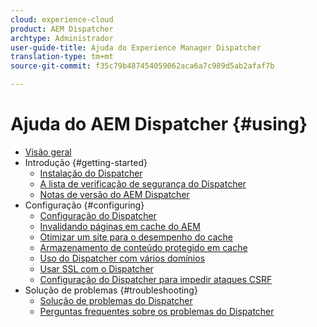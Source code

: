 ```yaml
---
cloud: experience-cloud
product: AEM Dispatcher
archtype: Administrador
user-guide-title: Ajuda do Experience Manager Dispatcher
translation-type: tm+mt
source-git-commit: f35c79b487454059062aca6a7c989d5ab2afaf7b

---
```



# Ajuda do AEM Dispatcher {#using}

+ [Visão geral](dispatcher.md)
+ Introdução {#getting-started}
   + [Instalação do Dispatcher](dispatcher-install.md)
   + [A lista de verificação de segurança do Dispatcher](security-checklist.md)
   + [Notas de versão do AEM Dispatcher](release-notes.md)
+ Configuração {#configuring}
   + [Configuração do Dispatcher](dispatcher-configuration.md)
   + [Invalidando páginas em cache do AEM](page-invalidate.md)
   + [Otimizar um site para o desempenho do cache](https://helpx.adobe.com/experience-manager/6-4/sites/deploying/using/configuring-performance.html)
   + [Armazenamento de conteúdo protegido em cache](permissions-cache.md)
   + [Uso do Dispatcher com vários domínios ](dispatcher-domains.md)
   + [Usar SSL com o Dispatcher](dispatcher-ssl.md)
   + [Configuração do Dispatcher para impedir ataques CSRF](configuring-dispatcher-to-prevent-csrf.md)
+ Solução de problemas {#troubleshooting}
   + [Solução de problemas do Dispatcher](dispatcher-troubleshooting.md)
   + [Perguntas frequentes sobre os problemas do Dispatcher](dispatcher-faq.md)
